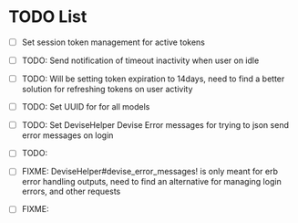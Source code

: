 # TODO List

- [ ] Set session token management for active tokens
- [ ] TODO: Send notification of timeout inactivity when user on idle
- [ ] TODO: Will be setting token expiration to 14days, need to find a better solution for refreshing tokens on user activity
- [ ] TODO: Set UUID for for all models
- [ ] TODO: Set DeviseHelper Devise Error messages for trying to json send error messages on login
- [ ] TODO:

- [ ] FIXME: DeviseHelper#devise_error_messages! is only meant for erb error handling outputs, need to find an alternative for managing login errors, and other requests
- [ ] FIXME:
